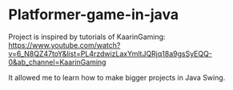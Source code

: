 # Platformer-game-in-java

Project is inspired by tutorials of KaarinGaming:
https://www.youtube.com/watch?v=6_N8QZ47toY&list=PL4rzdwizLaxYmltJQRjq18a9gsSyEQQ-0&ab_channel=KaarinGaming

It allowed me to learn how to make bigger projects in Java Swing.
